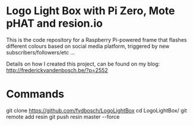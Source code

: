 # Logo Light Box with Pi Zero, Mote pHAT and resion.io

This is the code repository for a Raspberry Pi-powered frame that flashes different colours based on social media platform, triggered by new subscribers/followers/etc ...

Details on how I created this project, can be found on my blog: http://frederickvandenbosch.be/?p=2552

# Commands
git clone https://github.com/fvdbosch/LogoLightBox
cd LogoLightBox/
git remote add resin 
git push resin master --force
